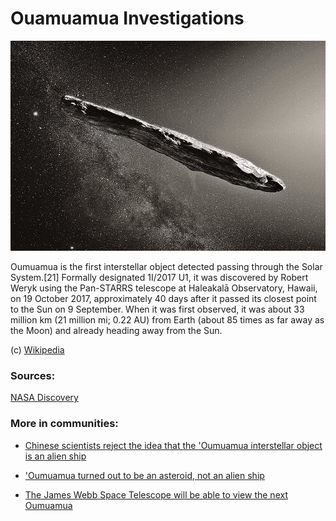 # Ouamuamua Investigations

![alt text](./img/ouamuamua.png)

Oumuamua is the first interstellar object detected passing through the Solar System.[21] Formally designated 1I/2017 U1, it was discovered by Robert Weryk using the Pan-STARRS telescope at Haleakalā Observatory, Hawaii, on 19 October 2017, approximately 40 days after it passed its closest point to the Sun on 9 September. When it was first observed, it was about 33 million km (21 million mi; 0.22 AU) from Earth (about 85 times as far away as the Moon) and already heading away from the Sun.

(c) [Wikipedia](https://en.wikipedia.org/wiki/%CA%BBOumuamua)

### Sources:

[NASA Discovery](https://solarsystem.nasa.gov/asteroids-comets-and-meteors/comets/oumuamua/in-depth/)

### More in communities:

- [Chinese scientists reject the idea that the 'Oumuamua interstellar object is an alien ship](https://naked-science.ru/community/499058)

- ['Oumuamua turned out to be an asteroid, not an alien ship](https://naked-science.ru/article/astronomy/not-alien-asteroid)

- [The James Webb Space Telescope will be able to view the next Oumuamua](https://naked-science.ru/community/403916)
